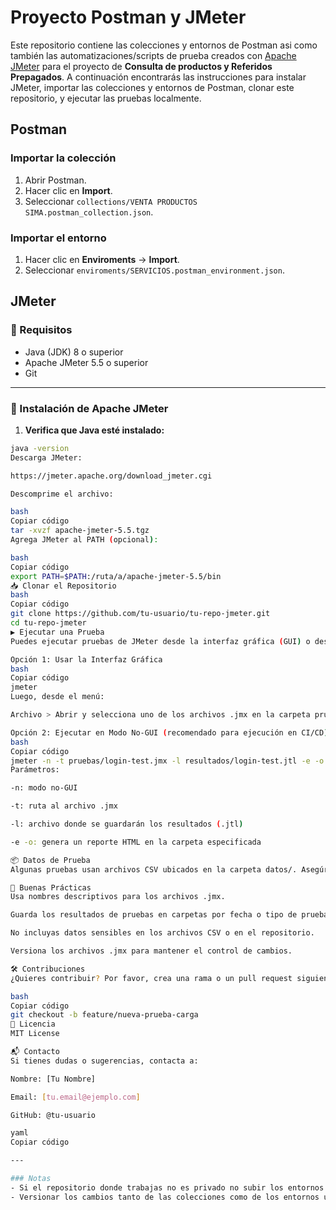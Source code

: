 # Proyecto Postman y JMeter
Este repositorio contiene las colecciones y entornos de Postman asi como también las automatizaciones/scripts de prueba creados con [Apache JMeter](https://jmeter.apache.org/) para el proyecto de **Consulta de productos y Referidos Prepagados**. A continuación encontrarás las instrucciones para instalar JMeter, importar las colecciones y entornos de Postman, clonar este repositorio, y ejecutar las pruebas localmente.

## Postman

### Importar la colección
1. Abrir Postman.
2. Hacer clic en **Import**.
3. Seleccionar `collections/VENTA PRODUCTOS SIMA.postman_collection.json`.

### Importar el entorno
1. Hacer clic en **Enviroments** -> **Import**.
2. Seleccionar `enviroments/SERVICIOS.postman_environment.json`.

## JMeter

### 🔧 Requisitos

- Java (JDK) 8 o superior
- Apache JMeter 5.5 o superior
- Git

---

### 🚀 Instalación de Apache JMeter

1. **Verifica que Java esté instalado:**

```bash
java -version
Descarga JMeter:

https://jmeter.apache.org/download_jmeter.cgi

Descomprime el archivo:

bash
Copiar código
tar -xvzf apache-jmeter-5.5.tgz
Agrega JMeter al PATH (opcional):

bash
Copiar código
export PATH=$PATH:/ruta/a/apache-jmeter-5.5/bin
📥 Clonar el Repositorio
bash
Copiar código
git clone https://github.com/tu-usuario/tu-repo-jmeter.git
cd tu-repo-jmeter
▶️ Ejecutar una Prueba
Puedes ejecutar pruebas de JMeter desde la interfaz gráfica (GUI) o desde la línea de comandos (modo no-GUI).

Opción 1: Usar la Interfaz Gráfica
bash
Copiar código
jmeter
Luego, desde el menú:

Archivo > Abrir y selecciona uno de los archivos .jmx en la carpeta pruebas/.

Opción 2: Ejecutar en Modo No-GUI (recomendado para ejecución en CI/CD)
bash
Copiar código
jmeter -n -t pruebas/login-test.jmx -l resultados/login-test.jtl -e -o resultados/reporte-login
Parámetros:

-n: modo no-GUI

-t: ruta al archivo .jmx

-l: archivo donde se guardarán los resultados (.jtl)

-e -o: genera un reporte HTML en la carpeta especificada

📦 Datos de Prueba
Algunas pruebas usan archivos CSV ubicados en la carpeta datos/. Asegúrate de que la ruta del archivo esté correctamente configurada en el elemento CSV Data Set Config de tu script .jmx.

🧪 Buenas Prácticas
Usa nombres descriptivos para los archivos .jmx.

Guarda los resultados de pruebas en carpetas por fecha o tipo de prueba.

No incluyas datos sensibles en los archivos CSV o en el repositorio.

Versiona los archivos .jmx para mantener el control de cambios.

🛠️ Contribuciones
¿Quieres contribuir? Por favor, crea una rama o un pull request siguiendo la convención de nombres, por ejemplo:

bash
Copiar código
git checkout -b feature/nueva-prueba-carga
📄 Licencia
MIT License

📬 Contacto
Si tienes dudas o sugerencias, contacta a:

Nombre: [Tu Nombre]

Email: [tu.email@ejemplo.com]

GitHub: @tu-usuario

yaml
Copiar código

---

### Notas
- Si el repositorio donde trabajas no es privado no subir los entornos reales con las credenciales, sino solamente subir una plantilla de ejemplo donde tendran que cambiar los valores figticios por los realies para su uso
- Versionar los cambios tanto de las colecciones como de los entornos usando Git desde consola (linea de comandos)
